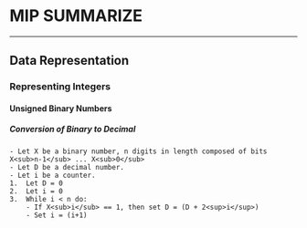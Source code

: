 #	MIP SUMMARIZE
---
##	Data Representation  
### Representing Integers  
#### Unsigned Binary Numbers
##### Conversion of Binary to Decimal

```
- Let X be a binary number, n digits in length composed of bits X<sub>n-1</sub> ... X<sub>0</sub>  
- Let D be a decimal number.
- Let i be a counter.
1.	Let D = 0
2.	Let i = 0
3. 	While i < n do:
	- If X<sub>i</sub> == 1, then set D = (D + 2<sup>i</sup>)
	- Set i = (i+1)

```
